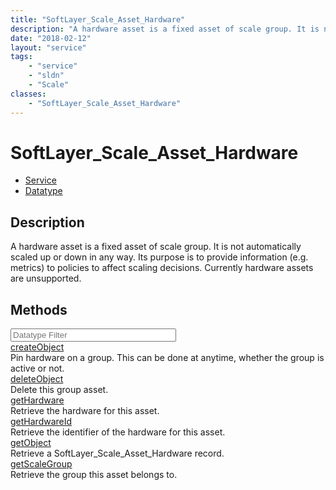 ```yaml
---
title: "SoftLayer_Scale_Asset_Hardware"
description: "A hardware asset is a fixed asset of scale group. It is not automatically scaled up or down in any way. Its purpose is t... "
date: "2018-02-12"
layout: "service"
tags:
    - "service"
    - "sldn"
    - "Scale"
classes:
    - "SoftLayer_Scale_Asset_Hardware"
---
```

# SoftLayer_Scale_Asset_Hardware
<div id='service-datatype'>
    <ul id='sldn-reference-tabs'>
    <li id='service'> <a href='/reference/services/SoftLayer_Scale_Asset_Hardware' >Service</a></li>    <li id='datatype'> <a href='/reference/datatypes/SoftLayer_Scale_Asset_Hardware' >Datatype</a></li>
    </ul>
</div>

## Description
A hardware asset is a fixed asset of scale group. It is not automatically scaled up or down in any way. Its purpose is to provide information (e.g. metrics) to policies to affect scaling decisions. Currently hardware assets are unsupported. 



        
<div id="properties" class="content">
    <h2>Methods</h2>
    <div class="view-filters">
        <div class="clearfix">
            <div class="search-input-box">
                <input placeholder="Datatype Filter" onkeyup="titleSearch(inputId='edit-combine', divId='method-div', elementClass='method-row')" 
                    type="text" id="edit-combine" value="" size="30" maxlength="128" class="form-text">
            </div>
        </div>
    </div>
    <div id="method-div">
            <div class="method-row">
                        <span class='view-field-title'><a href='/reference/services/SoftLayer_Scale_Asset_Hardware/createObject'> createObject</a> </span>
            <div class='views-field-body'>Pin hardware on a group. This can be done at anytime, whether the group is active or not. </div>
        </div>
            <div class="method-row">
                        <span class='view-field-title'><a href='/reference/services/SoftLayer_Scale_Asset_Hardware/deleteObject'> deleteObject</a> </span>
            <div class='views-field-body'>Delete this group asset.</div>
        </div>
            <div class="method-row">
                        <span class='view-field-title'><a href='/reference/services/SoftLayer_Scale_Asset_Hardware/getHardware'> getHardware</a> </span>
            <div class='views-field-body'>Retrieve the hardware for this asset.</div>
        </div>
            <div class="method-row">
                        <span class='view-field-title'><a href='/reference/services/SoftLayer_Scale_Asset_Hardware/getHardwareId'> getHardwareId</a> </span>
            <div class='views-field-body'>Retrieve the identifier of the hardware for this asset.</div>
        </div>
            <div class="method-row">
                        <span class='view-field-title'><a href='/reference/services/SoftLayer_Scale_Asset_Hardware/getObject'> getObject</a> </span>
            <div class='views-field-body'>Retrieve a SoftLayer_Scale_Asset_Hardware record.</div>
        </div>
            <div class="method-row">
                        <span class='view-field-title'><a href='/reference/services/SoftLayer_Scale_Asset_Hardware/getScaleGroup'> getScaleGroup</a> </span>
            <div class='views-field-body'>Retrieve the group this asset belongs to.</div>
        </div>
        </div>
</div>

